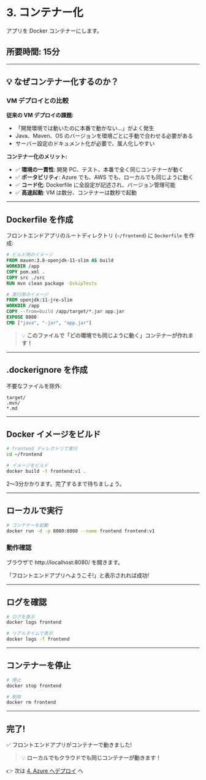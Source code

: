 # 3. コンテナー化

アプリを Docker コンテナーにします。

## 所要時間: 15分

---

## 💡 なぜコンテナー化するのか？

### VM デプロイとの比較

**従来の VM デプロイの課題:**
- 「開発環境では動いたのに本番で動かない...」がよく発生
- Java、Maven、OS のバージョンを環境ごとに手動で合わせる必要がある
- サーバー設定のドキュメント化が必要で、属人化しやすい

**コンテナー化のメリット:**
- ✅ **環境の一貫性**: 開発 PC、テスト、本番で全く同じコンテナーが動く
- ✅ **ポータビリティ**: Azure でも、AWS でも、ローカルでも同じように動く
- ✅ **コード化**: Dockerfile に全設定が記述され、バージョン管理可能
- ✅ **高速起動**: VM は数分、コンテナーは数秒で起動

---

## Dockerfile を作成

フロントエンドアプリのルートディレクトリ (`~/frontend`) に `Dockerfile` を作成:

```dockerfile
# ビルド用のイメージ
FROM maven:3.8-openjdk-11-slim AS build
WORKDIR /app
COPY pom.xml .
COPY src ./src
RUN mvn clean package -DskipTests

# 実行用のイメージ
FROM openjdk:11-jre-slim
WORKDIR /app
COPY --from=build /app/target/*.jar app.jar
EXPOSE 8080
CMD ["java", "-jar", "app.jar"]
```

> 💡 **このファイルで「どの環境でも同じように動く」コンテナーが作れます！**

---

## .dockerignore を作成

不要なファイルを除外:

```
target/
.mvn/
*.md
```

---

## Docker イメージをビルド

```bash
# frontend ディレクトリで実行
cd ~/frontend

# イメージをビルド
docker build -t frontend:v1 .
```

2〜3分かかります。完了するまで待ちましょう。

---

## ローカルで実行

```bash
# コンテナーを起動
docker run -d -p 8080:8080 --name frontend frontend:v1
```

### 動作確認

ブラウザで http://localhost:8080/ を開きます。

「フロントエンドアプリへようこそ!」と表示されれば成功!

---

## ログを確認

```bash
# ログを表示
docker logs frontend

# リアルタイムで表示
docker logs -f frontend
```

---

## コンテナーを停止

```bash
# 停止
docker stop frontend

# 削除
docker rm frontend
```

---

## 完了!

✅ フロントエンドアプリがコンテナーで動きました!

> 💡 **ローカルでもクラウドでも同じコンテナーが動きます！**

👉 次は [4. Azure へデプロイ](./04-deploy.md) へ
